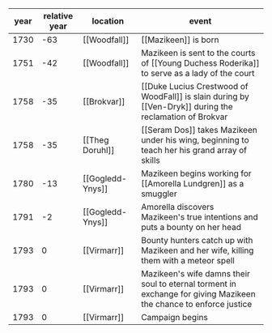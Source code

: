 |  year  | relative year |  location | event | 
| ------ | ------------- | --------- | ----- |
| 1730 | -63 | [[Woodfall]] | [[Mazikeen]] is born |
| 1751 | -42 | [[Woodfall]] | Mazikeen is sent to the courts of [[Young Duchess Roderika]] to serve as a lady of the court |
| 1758 | -35 | [[Brokvar]] | [[Duke Lucius Crestwood of WoodFall]] is slain during by [[Ven-Dryk]] during the reclamation of Brokvar |
| 1758 | -35 | [[Theg Doruhl]] | [[Seram Dos]] takes Mazikeen under his wing, beginning to teach her his grand array of skills
| 1780 | -13 | [[Gogledd-Ynys]] | Mazikeen begins working for [[Amorella Lundgren]] as a smuggler | 
| 1791 | -2 | [[Gogledd-Ynys]] | Amorella discovers Mazikeen's true intentions and puts a bounty on her head |
| 1793 | 0 | [[Virmarr]] | Bounty hunters catch up with Mazikeen and her wife, killing them with a meteor spell | 
| 1793 | 0 | [[Virmarr]] | Mazikeen's wife damns their soul to eternal torment in exchange for giving Mazikeen the chance to enforce justice |
| 1793 | 0 | [[Virmarr]] | Campaign begins |
